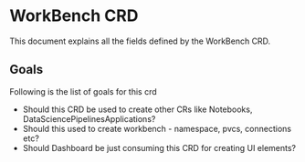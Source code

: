 # WorkBench CRD

This document explains all the fields defined by the WorkBench CRD. 

## Goals

Following is the list of goals for this crd

- Should this CRD be used to create other CRs like Notebooks, DataSciencePipelinesApplications?
- Should this used to create workbench - namespace, pvcs, connections etc?
- Should Dashboard be just consuming this CRD for creating UI elements?

